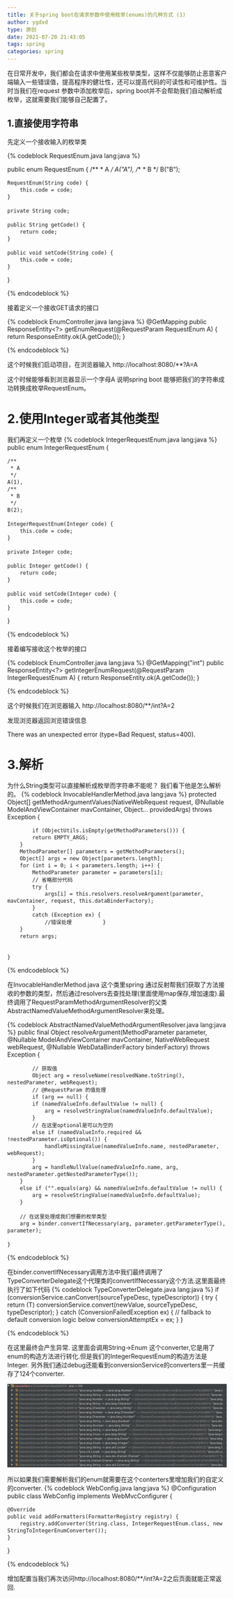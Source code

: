 ```yaml
---
title: 关于spring boot在请求参数中使用枚举(enums)的几种方式 (1)
author: ygdxd
type: 原创
date: 2021-07-20 21:43:05
tags: spring
categories: spring
---
```



在日常开发中，我们都会在请求中使用某些枚举类型，这样不仅能够防止恶意客户端输入一些错误值，提高程序的健壮性，还可以提高代码的可读性和可维护性。当时当我们在request 参数中添加枚举后，spring boot并不会帮助我们自动解析成枚举，这就需要我们能够自己配置了。


1.直接使用字符串
--------------

先定义一个接收输入的枚举类

{% codeblock RequestEnum.java lang:java %}

public enum RequestEnum {
    /**
     * A
     */
    A("A"),
    /**
     * B
     */
    B("B");

    RequestEnum(String code) {
        this.code = code;
    }

    private String code;

    public String getCode() {
        return code;
    }

    public void setCode(String code) {
        this.code = code;
    }
}

{% endcodeblock %}

接着定义一个接收GET请求的接口

{% codeblock EnumController.java lang:java %}
@GetMapping
    public ResponseEntity<?> getEnumRequest(@RequestParam RequestEnum A) {
        return ResponseEntity.ok(A.getCode());
    }
    
{% endcodeblock %}

这个时候我们启动项目，在浏览器输入
http://localhost:8080/**?A=A

这个时候能够看到浏览器显示一个字母A 说明spring boot 能够把我们的字符串成功转换成枚举RequestEnum。

2.使用Integer或者其他类型
================

我们再定义一个枚举
{% codeblock IntegerRequestEnum.java lang:java %}
public enum IntegerRequestEnum {

    /**
     * A
     */
    A(1),
    /**
     * B
     */
    B(2);

    IntegerRequestEnum(Integer code) {
        this.code = code;
    }

    private Integer code;

    public Integer getCode() {
        return code;
    }

    public void setCode(Integer code) {
        this.code = code;
    }
}

{% endcodeblock %}

接着编写接收这个枚举的接口

{% codeblock EnumController.java lang:java %}
@GetMapping("int")
    public ResponseEntity<?> getIntegerEnumRequest(@RequestParam IntegerRequestEnum A) {
        return ResponseEntity.ok(A.getCode());
    }
    
{% endcodeblock %}

这个时候我们在浏览器输入
http://localhost:8080/**/int?A=2

发现浏览器返回浏览错误信息

There was an unexpected error (type=Bad Request, status=400).

3.解析
=================
为什么String类型可以直接解析成枚举而字符串不能呢？
我们看下他是怎么解析的。
{% codeblock InvocableHandlerMethod.java lang:java %}
protected Object[] getMethodArgumentValues(NativeWebRequest request, @Nullable ModelAndViewContainer mavContainer,
			Object... providedArgs) throws Exception {
			
			if (ObjectUtils.isEmpty(getMethodParameters())) {
			return EMPTY_ARGS;
		}
		MethodParameter[] parameters = getMethodParameters();
		Object[] args = new Object[parameters.length];
		for (int i = 0; i < parameters.length; i++) {
			MethodParameter parameter = parameters[i];
			// 省略部分代码
			try {
				args[i] = this.resolvers.resolveArgument(parameter, mavContainer, request, this.dataBinderFactory);
			}
			catch (Exception ex) {
				//错误处理			}
		}
		return args;
	
			
	}

{% endcodeblock %}

在InvocableHandlerMethod.java 这个类里spring 通过反射帮我们获取了方法接收的参数的类型，然后通过resolvers去查找处理(里面使用map保存,增加速度).最终调用了RequestParamMethodArgumentResolver的父类AbstractNamedValueMethodArgumentResolver来处理。


{% codeblock AbstractNamedValueMethodArgumentResolver.java lang:java %}
public final Object resolveArgument(MethodParameter parameter, @Nullable ModelAndViewContainer mavContainer,
			NativeWebRequest webRequest, @Nullable WebDataBinderFactory binderFactory) throws Exception {
			
			// 获取值
			Object arg = resolveName(resolvedName.toString(), nestedParameter, webRequest);
			// @RequestParam 的值处理
			if (arg == null) {
			if (namedValueInfo.defaultValue != null) {
				arg = resolveStringValue(namedValueInfo.defaultValue);
			}
			// 在这里optional是可以为空的
			else if (namedValueInfo.required && !nestedParameter.isOptional()) {
				handleMissingValue(namedValueInfo.name, nestedParameter, webRequest);
			}
			arg = handleNullValue(namedValueInfo.name, arg, nestedParameter.getNestedParameterType());
		}
		else if ("".equals(arg) && namedValueInfo.defaultValue != null) {
			arg = resolveStringValue(namedValueInfo.defaultValue);
		}
			
		// 在这里处理成我们想要的枚举类型
		arg = binder.convertIfNecessary(arg, parameter.getParameterType(), parameter);
				
	}

{% endcodeblock %}

在binder.convertIfNecessary调用方法中我们最终调用了TypeConverterDelegate这个代理类的convertIfNecessary这个方法.这里面最终执行了如下代码
{% codeblock TypeConverterDelegate.java lang:java %}
if (conversionService.canConvert(sourceTypeDesc, typeDescriptor)) {
				try {
					return (T) conversionService.convert(newValue, sourceTypeDesc, typeDescriptor);
				}
				catch (ConversionFailedException ex) {
					// fallback to default conversion logic below
					conversionAttemptEx = ex;
				}
			}

{% endcodeblock %}

在这里最终会产生异常.
这里面会调用String->Enum 这个converter,它是用了enum的构造方法进行转化.但是我们的IntegerRequestEnum的构造方法是Integer.
另外我们通过debug还能看到conversionService的converters里一共缓存了124个converter.

![](images/converters.png)

所以如果我们需要解析我们的enum就需要在这个conterters里增加我们的自定义的converter.
{% codeblock WebConfig.java lang:java %}
@Configuration
public class WebConfig implements WebMvcConfigurer {

    @Override
    public void addFormatters(FormatterRegistry registry) {
        registry.addConverter(String.class, IntegerRequestEnum.class, new StringToIntegerEnumConverter());
    }
}

{% endcodeblock %}

增加配置当我们再次访问http://localhost:8080/**/int?A=2之后页面就能正常返回.

